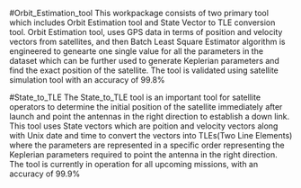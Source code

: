 
#Orbit_Estimation_tool
This workpackage consists of two primary tool which includes Orbit Estimation tool and State Vector to TLE conversion tool.
Orbit Estimation tool, uses GPS data in terms of position and velocity vectors from satellites, and then Batch Least Square Estimator algorithm is engineered to genearte one single value for all the parameters in the dataset which can be further used to generate Keplerian parameters and find the exact position of the satellite. The tool is validated using satellite simulation tool with an accuracy of 99.8%

#State_to_TLE
The State_to_TLE tool is an important tool for satellite operators to determine the initial position of the satellite immediately after launch and point the antennas in the right direction to establish a down link. This tool uses State vectors which are poition and velocity vectors along with Unix date and time to convert the vectors into TLEs(Two Line Elements) where the parameters are represented in a specific order representing the Keplerian parameters required to point the antenna in the right direction. The tool is currently in operation for all upcoming missions, with an accuracy of 99.9%
